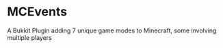 # MCEvents
A Bukkit Plugin adding 7 unique game modes to Minecraft, some involving multiple players
